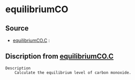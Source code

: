 # equilibriumCO

## Source

- [equilibriumCO.C](equilibriumCO.C) : 


## Discription from [equilibriumCO.C](equilibriumCO.C)

```
Description
    Calculate the equilibrium level of carbon monoxide.


```


